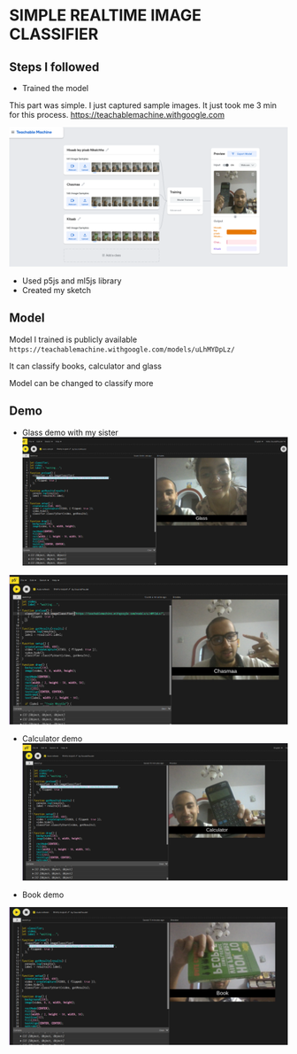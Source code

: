 # SIMPLE REALTIME IMAGE CLASSIFIER

## Steps I followed

- Trained the model

This part was simple. I just captured sample images. It just took me 3 min for this process. https://teachablemachine.withgoogle.com

![model-training](training-a-model.png)

- Used p5js and ml5js library
- Created my sketch

## Model

Model I trained is publicly available
`https://teachablemachine.withgoogle.com/models/uLhMYDpLz/`

It can classify books, calculator and glass

Model can be changed to classify more

## Demo

- Glass demo with my sister
  ![demo](demo-glass.png)

![demo](demo-glass-me.png)

- Calculator demo
  ![demo](demo-calculator.png)

- Book demo

![demo](demo-1-book.png)
